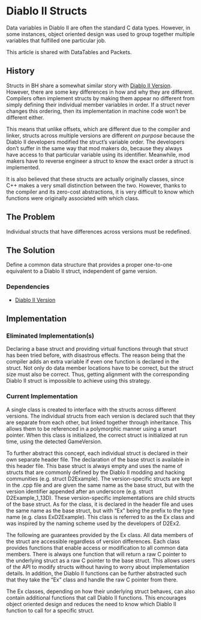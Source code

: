 # Diablo II Structs

Data variables in Diablo II are often the standard C data types. However, in some instances, object oriented design was used to group together multiple variables that fulfilled one particular job.

This article is shared with DataTables and Packets.

## History

Structs in BH share a somewhat similar story with [Diablo II Version](../Version). However, there are some key differences in how and why they are different. Compilers often implement structs by making them appear no different from simply defining their individual member variables in order. If a struct never changes this ordering, then its implementation in machine code won’t be different either.

This means that unlike offsets, which are different due to the compiler and linker, structs across multiple versions are different *on purpose* because the Diablo II developers modified the struct’s variable order. The developers don’t suffer in the same way that mod makers do, because they always have access to that particular variable using its identifier. Meanwhile, mod makers have to reverse engineer a struct to know the exact order a struct is implemented.

It is also believed that these structs are actually originally classes, since C++ makes a very small distinction between the two. However, thanks to the compiler and its zero-cost abstractions, it is very difficult to know which functions were originally associated with which class.

## The Problem

Individual structs that have differences across versions must be redefined.

## The Solution

Define a common data structure that provides a proper one-to-one equivalent to a Diablo II struct, independent of game version.

### Dependencies

- [Diablo II Version](../Version)

## Implementation

### Eliminated Implementation(s)

Declaring a base struct and providing virtual functions through that struct has been tried before, with disastrous effects. The reason being that the compiler adds an extra variable if even one function is declared in the struct. Not only do data member locations have to be correct, but the struct size must also be correct. Thus, getting alignment with the corresponding Diablo II struct is impossible to achieve using this strategy.

### Current Implementation

A single class is created to interface with the structs across different versions. The individual structs from each version is declared such that they are separate from each other, but linked together through inheritance. This allows them to be referenced in a polymorphic manner using a smart pointer. When this class is initialized, the correct struct is initialized at run time, using the detected GameVersion.

To further abstract this concept, each individual struct is declared in their own separate header file. The declaration of the base struct is available in this header file. This base struct is always empty and uses the name of structs that are commonly defined by the Diablo II modding and hacking communities (e.g. struct D2Example). The version-specific structs are kept in the .cpp file and are given the same name as the base struct, but with the version identifier appended after an underscore (e.g. struct D2Example_1_13D). These version-specific implementations are child structs of the base struct. As for the class, it is declared in the header file and uses the same name as the base struct, but with “Ex” being the prefix to the type name (e.g. class ExD2Example). This class is referred to as the Ex class and was inspired by the naming scheme used by the developers of D2Ex2.

The following are guarantees provided by the Ex class. All data members of the struct are accessible regardless of version differences. Each class provides functions that enable access or modification to all common data members. There is always one function that will return a raw C pointer to the underlying struct as a raw C pointer to the base struct. This allows users of the API to modify structs without having to worry about implementation details. In addition, the Diablo II functions can be further abstracted such that they take the “Ex” class and handle the raw C pointer from there.

The Ex classes, depending on how their underlying struct behaves, can also contain additional functions that call Diablo II functions. This encourages object oriented design and reduces the need to know which Diablo II function to call for a specific struct.
